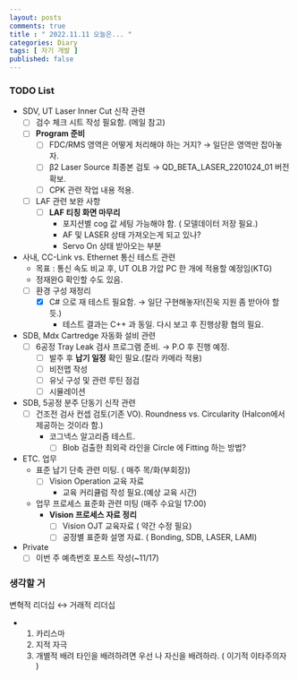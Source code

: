 ```yaml
---
layout: posts
comments: true
title : " 2022.11.11 오늘은... "
categories: Diary
tags: [ 자기 개발 ]
published: false
---
```


### TODO List
- SDV, UT Laser Inner Cut 신작 관련
   - [ ] 검수 체크 시트 작성 필요함. (메일 참고)
   - [ ] **Program 준비**
      - [ ] FDC/RMS 영역은 어떻게 처리해야 하는 거지? → 일단은 영역만 잡아놓자.
      - [ ] β2 Laser Source 최종본 검토 → QD_BETA_LASER_2201024_01 버전 확보.
      - [ ] CPK 관련 작업 내용 적용.
   - [ ] LAF 관련 보완 사항
      - [ ] **LAF 티칭 화면 마무리**
         - 포지션별 cog 값 세팅 가능해야 함. ( 모델데이터 저장 필요.)
         - AF 및 LASER 상태 가져오는게 되고 있나?
         - Servo On 상태 받아오는 부분

- 사내, CC-Link vs. Ethernet 통신 테스트 관련
   - 목표 : 통신 속도 비교 후, UT OLB 가압 PC 한 개에 적용할 예정임(KTG)
   - 정재완G 확인할 수도 있음.
   - [ ] 환경 구성 재정리
      - [x] C# 으로 재 테스트 필요함. → 일단 구현해놓자!(진욱 지원 좀 받아야 할 듯.)
         - 테스트 결과는 C++ 과 동일. 다시 보고 후 진행상황 협의 필요.

- SDB, Mdx Cartredge 자동화 설비 관련
   - [ ] 6공정 Tray Leak 검사 프로그램 준비. → P.O 후 진행 예정.
      - [ ] 발주 후 **납기 일정** 확인 필요.(칼라 카메라 적용)
      - [ ] 비전맵 작성
      - [ ] 유닛 구성 및 관련 루틴 점검
      - [ ] 시뮬레이션

- SDB, 5공정 분주 단동기 신작 관련
   - [ ] 건조전 검사 컨셉 검토(기존 VO). Roundness vs. Circularity (Halcon에서 제공하는 것이라 함.)
      - 코그넥스 알고리즘 테스트. 
         - [ ] Blob 검출한 최외곽 라인을 Circle 에 Fitting 하는 방법?

- ETC. 업무
   - 표준 납기 단축 관련 미팅. ( 매주 목/화(부회장))
      - [ ] Vision Operation 교육 자료
         - 교육 커리큘럼 작성 필요.(예상 교육 시간)
   
   - 업무 프로세스 표준화 관련 미팅 (매주 수요일 17:00)
      - **Vision 프로세스 자료 정리**
         - [ ] Vision OJT 교육자료 ( 약간 수정 필요)
         - [ ] 공정별 표준화 설명 자료. ( Bonding, SDB, LASER, LAMI)

- Private
   - [ ] 이번 주 예측번호 포스트 작성(~11/17)

### 생각할 거

변혁적 리더십 ↔ 거래적 리더십
 - 1. 카리스마
   2. 지적 자극
   3. 개별적 배려
   타인을 배려하려면 우선 나 자신을 배려하라. ( 이기적 이타주의자 )



